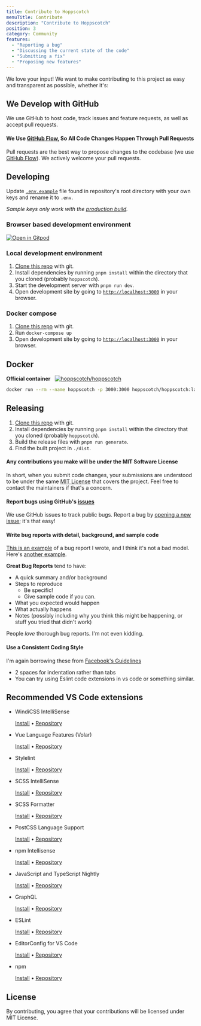 ```yaml
---
title: Contribute to Hoppscotch
menuTitle: Contribute
description: "Contribute to Hoppscotch"
position: 3
category: Community
features:
  - "Reporting a bug"
  - "Discussing the current state of the code"
  - "Submitting a fix"
  - "Proposing new features"
---
```


We love your input! We want to make contributing to this project as easy and transparent as possible, whether it's:

<list :items="features"></list>

## We Develop with GitHub

We use GitHub to host code, track issues and feature requests, as well as accept pull requests.

#### We Use [GitHub Flow](https://guides.github.com/introduction/flow/index.html), So All Code Changes Happen Through Pull Requests

Pull requests are the best way to propose changes to the codebase (we use [GitHub Flow](https://guides.github.com/introduction/flow/index.html)). We actively welcome your pull requests.

## **Developing**

Update [`.env.example`](https://github.com/hoppscotch/hoppscotch/blob/main/packages/hoppscotch-app/.env.example) file found in repository's root directory with your own keys and rename it to `.env`.

_Sample keys only work with the [production build](https://hoppscotch.io)._

### Browser based development environment

[![Open in Gitpod](https://gitpod.io/button/open-in-gitpod.svg)](https://gitpod.io/#https://github.com/hoppscotch/hoppscotch)

### Local development environment

1. [Clone this repo](https://github.com/hoppscotch/hoppscotch.git) with git.
2. Install dependencies by running `pnpm install` within the directory that you cloned (probably `hoppscotch`).
3. Start the development server with `pnpm run dev`.
4. Open development site by going to [`http://localhost:3000`](http://localhost:3000) in your browser.

### Docker compose

1. [Clone this repo](https://github.com/hoppscotch/hoppscotch.git) with git.
2. Run `docker-compose up`
3. Open development site by going to [`http://localhost:3000`](http://localhost:3000) in your browser.

## **Docker**

**Official container** &nbsp; [![hoppscotch/hoppscotch](https://img.shields.io/docker/pulls/hoppscotch/hoppscotch?style=social)](https://hub.docker.com/r/hoppscotch/hoppscotch)

```bash
docker run --rm --name hoppscotch -p 3000:3000 hoppscotch/hoppscotch:latest
```

## **Releasing**

1. [Clone this repo](https://github.com/hoppscotch/hoppscotch.git) with git.
2. Install dependencies by running `pnpm install` within the directory that you cloned (probably `hoppscotch`).
3. Build the release files with `pnpm run generate`.
4. Find the built project in `./dist`.

#### Any contributions you make will be under the MIT Software License

In short, when you submit code changes, your submissions are understood to be under the same [MIT License](http://choosealicense.com/licenses/mit/) that covers the project. Feel free to contact the maintainers if that's a concern.

#### Report bugs using GitHub's [issues](https://github.com/hoppscotch/hoppscotch/issues)

We use GitHub issues to track public bugs. Report a bug by [opening a new issue](https://github.com/hoppscotch/hoppscotch/issues); it's that easy!

#### Write bug reports with detail, background, and sample code

[This is an example](http://stackoverflow.com/q/12088905/180626) of a bug report I wrote, and I think it's not a bad model. Here's [another example](http://www.openradar.me/11905408).

**Great Bug Reports** tend to have:

- A quick summary and/or background
- Steps to reproduce
  - Be specific!
  - Give sample code if you can.
- What you expected would happen
- What actually happens
- Notes (possibly including why you think this might be happening, or stuff you tried that didn't work)

People _love_ thorough bug reports. I'm not even kidding.

#### Use a Consistent Coding Style

I'm again borrowing these from [Facebook's Guidelines](https://github.com/facebook/draft-js/blob/a9316a723f9e918afde44dea68b5f9f39b7d9b00/CONTRIBUTING.md)

- 2 spaces for indentation rather than tabs
- You can try using Eslint code extensions in vs code or something similar.

## Recommended VS Code extensions

- WindiCSS IntelliSense

  [Install](https://marketplace.visualstudio.com/items?itemName=voorjaar.windicss-intellisense) • [Repository](https://github.com/windicss/windicss-intellisense)

- Vue Language Features (Volar)

  [Install](https://marketplace.visualstudio.com/items?itemName=johnsoncodehk.volar) • [Repository](https://github.com/johnsoncodehk/volar)

- Stylelint

  [Install](https://marketplace.visualstudio.com/items?itemName=stylelint.vscode-stylelint) • [Repository](https://github.com/stylelint/vscode-stylelint)

- SCSS IntelliSense

  [Install](https://marketplace.visualstudio.com/items?itemName=mrmlnc.vscode-scss) • [Repository](https://github.com/mrmlnc/vscode-scss)

- SCSS Formatter

  [Install](https://marketplace.visualstudio.com/items?itemName=sibiraj-s.vscode-scss-formatter) • [Repository](https://github.com/sibiraj-s/vscode-scss-formatter)

- PostCSS Language Support

  [Install](https://marketplace.visualstudio.com/items?itemName=csstools.postcss) • [Repository](https://github.com/csstools/postcss-language)

- npm Intellisense

  [Install](https://marketplace.visualstudio.com/items?itemName=christian-kohler.npm-intellisense) • [Repository](https://github.com/ChristianKohler/NpmIntellisense)

- JavaScript and TypeScript Nightly

  [Install](https://marketplace.visualstudio.com/items?itemName=ms-vscode.vscode-typescript-next) • [Repository](https://github.com/microsoft/vscode-typescript-next)

- GraphQL

  [Install](https://marketplace.visualstudio.com/items?itemName=GraphQL.vscode-graphql) • [Repository](https://github.com/graphql/vscode-graphql)

- ESLint

  [Install](https://marketplace.visualstudio.com/items?itemName=dbaeumer.vscode-eslint) • [Repository](https://github.com/Microsoft/vscode-eslint)

- EditorConfig for VS Code

  [Install](https://marketplace.visualstudio.com/items?itemName=EditorConfig.EditorConfig) • [Repository](https://github.com/editorconfig/editorconfig-vscode)

- npm

  [Install](https://marketplace.visualstudio.com/items?itemName=eg2.vscode-npm-script) • [Repository](https://github.com/Microsoft/vscode-npm-scripts)

## License

By contributing, you agree that your contributions will be licensed under MIT License.
